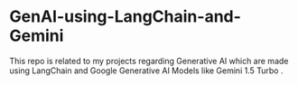# GenAI-using-LangChain-and-Gemini
This repo is related to my projects regarding Generative AI which are made using LangChain and Google Generative AI Models like Gemini 1.5 Turbo .
